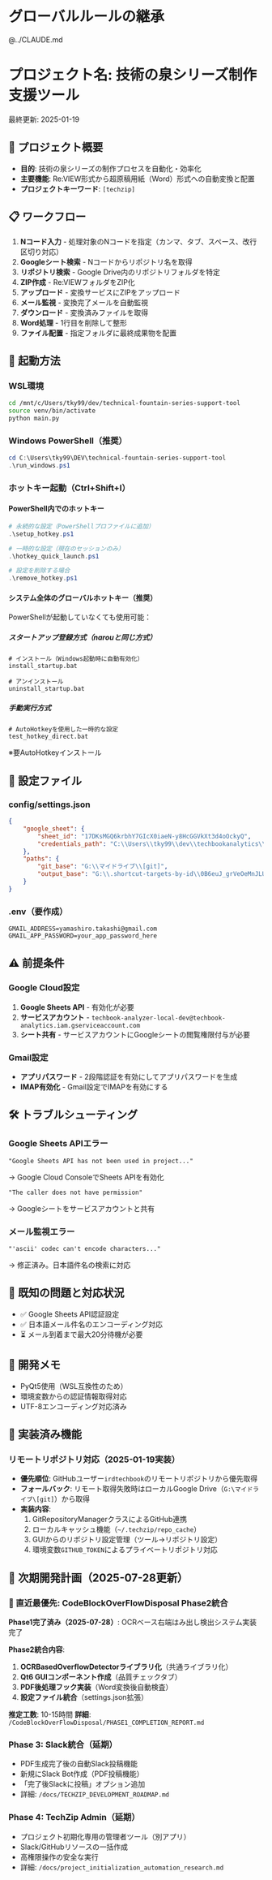 # グローバルルールの継承
@../CLAUDE.md

# プロジェクト名: 技術の泉シリーズ制作支援ツール
最終更新: 2025-01-19

## 🎯 プロジェクト概要
- **目的**: 技術の泉シリーズの制作プロセスを自動化・効率化
- **主要機能**: Re:VIEW形式から超原稿用紙（Word）形式への自動変換と配置
- **プロジェクトキーワード**: `[techzip]`

## 📋 ワークフロー
1. **Nコード入力** - 処理対象のNコードを指定（カンマ、タブ、スペース、改行区切り対応）
2. **Googleシート検索** - Nコードからリポジトリ名を取得
3. **リポジトリ検索** - Google Drive内のリポジトリフォルダを特定
4. **ZIP作成** - Re:VIEWフォルダをZIP化
5. **アップロード** - 変換サービスにZIPをアップロード
6. **メール監視** - 変換完了メールを自動監視
7. **ダウンロード** - 変換済みファイルを取得
8. **Word処理** - 1行目を削除して整形
9. **ファイル配置** - 指定フォルダに最終成果物を配置

## 🚀 起動方法

### WSL環境
```bash
cd /mnt/c/Users/tky99/dev/technical-fountain-series-support-tool
source venv/bin/activate
python main.py
```

### Windows PowerShell（推奨）
```powershell
cd C:\Users\tky99\DEV\technical-fountain-series-support-tool
.\run_windows.ps1
```

### ホットキー起動（Ctrl+Shift+I）

#### PowerShell内でのホットキー
```powershell
# 永続的な設定（PowerShellプロファイルに追加）
.\setup_hotkey.ps1

# 一時的な設定（現在のセッションのみ）
.\hotkey_quick_launch.ps1

# 設定を削除する場合
.\remove_hotkey.ps1
```

#### システム全体のグローバルホットキー（推奨）
PowerShellが起動していなくても使用可能：

##### スタートアップ登録方式（narouと同じ方式）
```batch
# インストール（Windows起動時に自動有効化）
install_startup.bat

# アンインストール
uninstall_startup.bat
```

##### 手動実行方式
```batch
# AutoHotkeyを使用した一時的な設定
test_hotkey_direct.bat
```
※要AutoHotkeyインストール

## 🔧 設定ファイル

### config/settings.json
```json
{
    "google_sheet": {
        "sheet_id": "17DKsMGQ6krbhY7GIcX0iaeN-y8HcGGVkXt3d4oOckyQ",
        "credentials_path": "C:\\Users\\tky99\\dev\\techbookanalytics\\config\\techbook-analytics-aa03914c6639.json"
    },
    "paths": {
        "git_base": "G:\\マイドライブ\\[git]",
        "output_base": "G:\\.shortcut-targets-by-id\\0B6euJ_grVeOeMnJLU1IyUWgxeWM\\NP-IRD"
    }
}
```

### .env（要作成）
```
GMAIL_ADDRESS=yamashiro.takashi@gmail.com
GMAIL_APP_PASSWORD=your_app_password_here
```

## ⚠️ 前提条件

### Google Cloud設定
1. **Google Sheets API** - 有効化が必要
2. **サービスアカウント** - `techbook-analyzer-local-dev@techbook-analytics.iam.gserviceaccount.com`
3. **シート共有** - サービスアカウントにGoogleシートの閲覧権限付与が必要

### Gmail設定
- **アプリパスワード** - 2段階認証を有効にしてアプリパスワードを生成
- **IMAP有効化** - Gmail設定でIMAPを有効にする

## 🛠️ トラブルシューティング

### Google Sheets APIエラー
```
"Google Sheets API has not been used in project..."
```
→ Google Cloud ConsoleでSheets APIを有効化

```
"The caller does not have permission"
```
→ Googleシートをサービスアカウントと共有

### メール監視エラー
```
"'ascii' codec can't encode characters..."
```
→ 修正済み。日本語件名の検索に対応

## 📝 既知の問題と対応状況
- ✅ Google Sheets API認証設定
- ✅ 日本語メール件名のエンコーディング対応
- ⏳ メール到着まで最大20分待機が必要

## 🔄 開発メモ
- PyQt5使用（WSL互換性のため）
- 環境変数からの認証情報取得対応
- UTF-8エンコーディング対応済み

## 🚧 実装済み機能
### リモートリポジトリ対応（2025-01-19実装）
- **優先順位**: GitHubユーザー`irdtechbook`のリモートリポジトリから優先取得
- **フォールバック**: リモート取得失敗時はローカルGoogle Drive（`G:\マイドライブ\[git]`）から取得
- **実装内容**: 
  1. GitRepositoryManagerクラスによるGitHub連携
  2. ローカルキャッシュ機能（`~/.techzip/repo_cache`）
  3. GUIからのリポジトリ設定管理（ツール→リポジトリ設定）
  4. 環境変数`GITHUB_TOKEN`によるプライベートリポジトリ対応

## 🎯 次期開発計画（2025-07-28更新）

### 🚨 直近最優先: CodeBlockOverFlowDisposal Phase2統合
**Phase1完了済み（2025-07-28）**: OCRベース右端はみ出し検出システム実装完了

**Phase2統合内容**:
1. **OCRBasedOverflowDetectorライブラリ化**（共通ライブラリ化）
2. **Qt6 GUIコンポーネント作成**（品質チェックタブ）
3. **PDF後処理フック実装**（Word変換後自動検査）
4. **設定ファイル統合**（settings.json拡張）

**推定工数**: 10-15時間
**詳細**: `/CodeBlockOverFlowDisposal/PHASE1_COMPLETION_REPORT.md`

### Phase 3: Slack統合（延期）
- PDF生成完了後の自動Slack投稿機能
- 新規にSlack Bot作成（PDF投稿機能）
- 「完了後Slackに投稿」オプション追加
- 詳細: `/docs/TECHZIP_DEVELOPMENT_ROADMAP.md`

### Phase 4: TechZip Admin（延期）
- プロジェクト初期化専用の管理者ツール（別アプリ）
- Slack/GitHubリソースの一括作成
- 高権限操作の安全な実行
- 詳細: `/docs/project_initialization_automation_research.md`